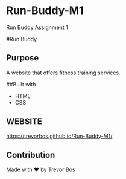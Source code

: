 # Run-Buddy-M1
Run Buddy Assignment 1

#Run Buddy

## Purpose

A website that offers fitness training services.

##Built with

* HTML
* CSS

## WEBSITE

https://trevorbos.github.io/Run-Buddy-M1/

## Contribution

Made with ❤️ by Trevor Bos
